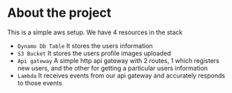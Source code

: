 # About the project

This is a simple aws setup. We have 4 resources in the stack

- `Dynamo Db Table` It stores the users information
- `S3 Bucket` It stores the users profile images uploaded
- `Api gateway` A simple http api gateway with 2 routes, 1 which registers new users, and the other for getting a particular users information
- `Lambda` It receives events from our api gateway and accurately responds to those events
